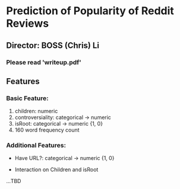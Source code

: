 # Prediction of Popularity of Reddit Reviews
## Director: BOSS (Chris) Li
### Please read 'writeup.pdf'
## Features

### Basic Feature:

1. children: numeric
2. controversiality: categorical -> numeric
3. isRoot: categorical -> numeric {1, 0}
4. 160 word frequency count

### Additional Features:

- Have URL?: categorical -> numeric {1, 0}

- Interaction on Children and isRoot
  
...TBD
